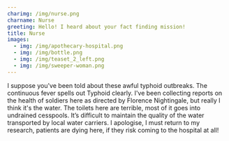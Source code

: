 ```yaml
---
charimg: /img/nurse.png
charname: Nurse
greeting: Hello! I heard about your fact finding mission!
title: Nurse
images:
  - img: /img/apothecary-hospital.png
  - img: /img/bottle.png
  - img: /img/teaset_2_left.png
  - img: /img/sweeper-woman.png
---
```

I suppose you've been told about these awful typhoid outbreaks. The continuous fever spells out Typhoid clearly. I've been collecting reports on the health of soldiers here as directed by Florence Nightingale, but really I think it's the water. The toilets here are terrible, most of it goes into undrained cesspools. It’s difficult to maintain the quality of the water transported by local water carriers. I apologise, I must return to my research, patients are dying here, if they risk coming to the hospital at all!
